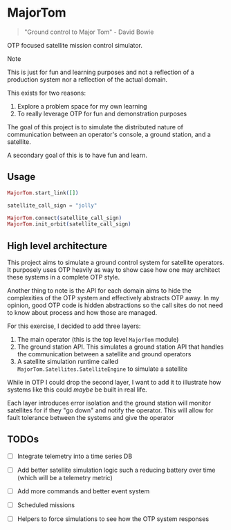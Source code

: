 # MajorTom

> "Ground control to Major Tom" - David Bowie

OTP focused satellite mission control simulator.

> [!NOTE]
> This is just for fun and learning purposes and not a reflection of a production system nor a reflection of the actual domain.

This exists for two reasons:

1. Explore a problem space for my own learning
2. To really leverage OTP for fun and demonstration purposes

The goal of this project is to simulate the distributed nature of communication
between an operator's console, a ground station, and a satellite.

A secondary goal of this is to have fun and learn.

## Usage

```elixir
MajorTom.start_link([])

satellite_call_sign = "jolly"

MajorTom.connect(satellite_call_sign)
MajorTom.init_orbit(satellite_call_sign)
```

## High level architecture

This project aims to simulate a ground control system for satellite operators.
It purposely uses OTP heavily as way to show case how one may architect these systems
in a complete OTP style. 

Another thing to note is the API for each domain aims to hide the complexities of the
OTP system and effectively abstracts OTP away. In my opinion, good OTP code is hidden
abstractions so the call sites do not need to know about process and how those are managed.

For this exercise, I decided to add three layers:

1. The main operator (this is the top level `MajorTom` module)
2. The ground station API. This simulates a ground station API that handles the communication
between a satellite and ground operators
3. A satellite simulation runtime called `MajorTom.Satellites.SatelliteEngine` to simulate a satellite

While in OTP I could drop the second layer, I want to add it to illustrate how
systems like this could _maybe_ be built in real life.

Each layer introduces error isolation and the ground station will monitor
satellites for if they "go down" and notify the operator. This will allow for
fault tolerance between the systems and give the operator 

## TODOs

- [ ] Integrate telemetry into a time series DB
- [ ] Add better satellite simulation logic such a reducing battery over time (which will be a telemetry metric)
- [ ] Add more commands and better event system
- [ ] Scheduled missions 
- [ ] Helpers to force simulations to see how the OTP system responses

